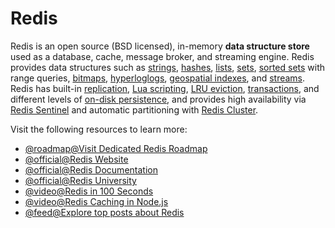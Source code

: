 # Redis

Redis is an open source (BSD licensed), in-memory **data structure store** used as a database, cache, message broker, and streaming engine. Redis provides data structures such as [strings](https://redis.io/topics/data-types-intro#strings), [hashes](https://redis.io/topics/data-types-intro#hashes), [lists](https://redis.io/topics/data-types-intro#lists), [sets](https://redis.io/topics/data-types-intro#sets), [sorted sets](https://redis.io/topics/data-types-intro#sorted-sets) with range queries, [bitmaps](https://redis.io/topics/data-types-intro#bitmaps), [hyperloglogs](https://redis.io/topics/data-types-intro#hyperloglogs), [geospatial indexes](https://redis.io/commands/geoadd), and [streams](https://redis.io/topics/streams-intro). Redis has built-in [replication](https://redis.io/topics/replication), [Lua scripting](https://redis.io/commands/eval), [LRU eviction](https://redis.io/topics/lru-cache), [transactions](https://redis.io/topics/transactions), and different levels of [on-disk persistence](https://redis.io/topics/persistence), and provides high availability via [Redis Sentinel](https://redis.io/topics/sentinel) and automatic partitioning with [Redis Cluster](https://redis.io/topics/cluster-tutorial).

Visit the following resources to learn more:

- [@roadmap@Visit Dedicated Redis Roadmap](https://roadmap.sh/redis)
- [@official@Redis Website](https://redis.io/)
- [@official@Redis Documentation](https://redis.io/docs/latest/)
- [@official@Redis University](https://university.redis.io/academy)
- [@video@Redis in 100 Seconds](https://www.youtube.com/watch?v=G1rOthIU-uo)
- [@video@Redis Caching in Node.js](https://www.youtube.com/watch?v=oaJq1mQ3dFI)
- [@feed@Explore top posts about Redis](https://app.daily.dev/tags/redis?ref=roadmapsh)
